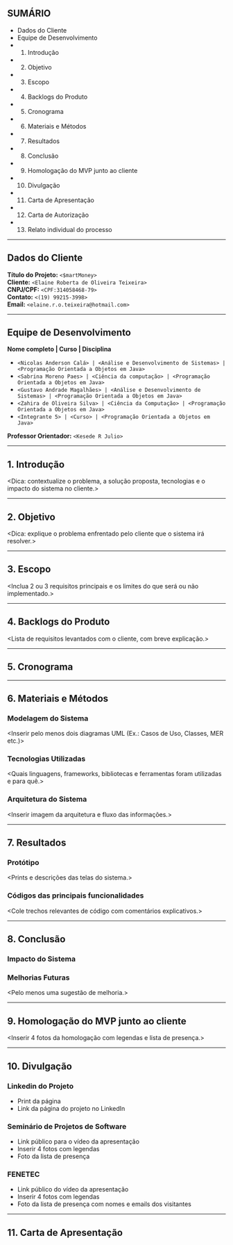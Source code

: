 
## SUMÁRIO

- Dados do Cliente
- Equipe de Desenvolvimento
- 1. Introdução
- 2. Objetivo
- 3. Escopo
- 4. Backlogs do Produto
- 5. Cronograma
- 6. Materiais e Métodos
- 7. Resultados
- 8. Conclusão
- 9. Homologação do MVP junto ao cliente
- 10. Divulgação
- 11. Carta de Apresentação
- 12. Carta de Autorização
- 13. Relato individual do processo

---

## Dados do Cliente

**Título do Projeto:** `<$martMoney>`  
**Cliente:** `<Elaine Roberta de Oliveira Teixeira>`  
**CNPJ/CPF:** `<CPF:314058468-79>`  
**Contato:** `<(19) 99215-3998>`  
**Email:** `<elaine.r.o.teixeira@hotmail.com>`

---

## Equipe de Desenvolvimento

**Nome completo | Curso | Disciplina**

- `<Nicolas Anderson Calá> | <Análise e Desenvolvimento de Sistemas> | <Programação Orientada a Objetos em Java>`
- `<Sabrina Moreno Paes> | <Ciência da computação> | <Programação Orientada a Objetos em Java>`
- `<Gustavo Andrade Magalhães> | <Análise e Desenvolvimento de Sistemas> | <Programação Orientada a Objetos em Java>`
- `<Zahira de Oliveira Silva> | <Ciência da Computação> | <Programação Orientada a Objetos em Java>`
- `<Integrante 5> | <Curso> | <Programação Orientada a Objetos em Java>`

**Professor Orientador:** `<Kesede R Julio>`

---

## 1. Introdução

<Dica: contextualize o problema, a solução proposta, tecnologias e o impacto do sistema no cliente.>

---

## 2. Objetivo

<Dica: explique o problema enfrentado pelo cliente que o sistema irá resolver.>

---

## 3. Escopo

<Inclua 2 ou 3 requisitos principais e os limites do que será ou não implementado.>

---

## 4. Backlogs do Produto

<Lista de requisitos levantados com o cliente, com breve explicação.>

---

## 5. Cronograma

<Inserir imagem ou tabela com o planejamento das sprints e entregas.>

---

## 6. Materiais e Métodos

### Modelagem do Sistema
<Inserir pelo menos dois diagramas UML (Ex.: Casos de Uso, Classes, MER etc.)>

### Tecnologias Utilizadas
<Quais linguagens, frameworks, bibliotecas e ferramentas foram utilizadas e para quê.>

### Arquitetura do Sistema
<Inserir imagem da arquitetura e fluxo das informações.>

---

## 7. Resultados

### Protótipo
<Prints e descrições das telas do sistema.>

### Códigos das principais funcionalidades
<Cole trechos relevantes de código com comentários explicativos.>

---

## 8. Conclusão

### Impacto do Sistema
<Como o sistema impactou o processo do cliente.>

### Melhorias Futuras
<Pelo menos uma sugestão de melhoria.>

---

## 9. Homologação do MVP junto ao cliente

<Inserir 4 fotos da homologação com legendas e lista de presença.>

---

## 10. Divulgação

### Linkedin do Projeto

- Print da página
- Link da página do projeto no LinkedIn

### Seminário de Projetos de Software

- Link público para o vídeo da apresentação
- Inserir 4 fotos com legendas
- Foto da lista de presença

### FENETEC

- Link público do vídeo da apresentação
- Inserir 4 fotos com legendas
- Foto da lista de presença com nomes e emails dos visitantes

---

## 11. Carta de Apresentação

